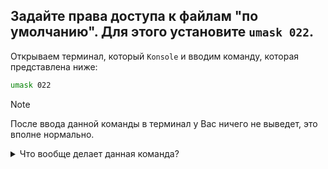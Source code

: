 ## Задайте права доступа к файлам "по умолчанию". Для этого установите `umask 022`. 

Открываем терминал, который `Konsole` и вводим команду, которая представлена ниже: 

```bash
umask 022
```

> [!NOTE]
> После ввода данной команды в терминал у Вас ничего не выведет, это вполне нормально.

<details>
  <summary>Что вообще делает данная команда?</summary>
  
- `0` - никакие права не удаляются у пользователя.
- `2` - удаляется право на запись (`w`) у группы.
- `2` - удаляется право на запись (`w`) у остальных пользователей.

Права доступа по умолчанию:
- Для файлов права по умолчанию - `666` (`rw-rw-rw-`)
- Для каталогов права по умолчанию - `777` (`rwxrwxrwx`) 
  
</details>
